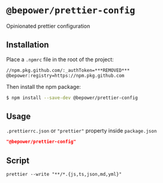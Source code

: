 # `@bepower/prettier-config`

Opinionated prettier configuration

## Installation

Place a `.npmrc` file in the root of the project:

```
//npm.pkg.github.com/:_authToken=***REMOVED***
@bepower:registry=https://npm.pkg.github.com
```

Then install the npm package:

```bash
$ npm install --save-dev @bepower/prettier-config
```

## Usage

`.prettierrc.json` or `"prettier"` property inside `package.json`

```json
"@bepower/prettier-config"
```

## Script

`prettier --write "**/*.{js,ts,json,md,yml}"`
